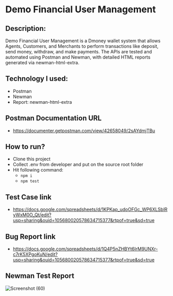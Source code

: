 # Demo Financial User Management
## Description: 
Demo Financial User Management is a Dmoney wallet system that allows Agents, Customers, and Merchants to perform transactions like deposit, send money, withdraw, and make payments. The APIs are tested and automated using Postman and Newman, with detailed HTML reports generated via newman-html-extra. 
## Technology I used:
 - Postman
 - Newman
 - Report: newman-html-extra
## Postman Documentation URL
 - https://documenter.getpostman.com/view/42658049/2sAYdmjTBu
## How to run?
 - Clone this project
 - Collect .env from developer and put on the source root folder
 - Hit following command:
   - ``` npm i ```
   - ``` npm test ```
## Test Case link
 - https://docs.google.com/spreadsheets/d/1KPKap_udoOFGc_WP6XLSblRyWxM0O_Qt/edit?usp=sharing&ouid=105680020578634715377&rtpof=true&sd=true
## Bug Report link
 - https://docs.google.com/spreadsheets/d/1Q4P5nZHBYt6IrM9UNXr-c7rK5XPgoKuN/edit?usp=sharing&ouid=105680020578634715377&rtpof=true&sd=true
## Newman Test Report
![Screenshot (60)](https://github.com/user-attachments/assets/7d714afe-f1b2-4518-9b08-524c6747b68e)
